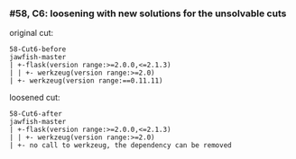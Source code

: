 ### #58, C6: loosening with new solutions for the unsolvable cuts
original cut:

```
58-Cut6-before
jawfish-master
| +-flask(version range:>=2.0.0,<=2.1.3)
| | +- werkzeug(version range:>=2.0)
| +- werkzeug(version range:==0.11.11)
```




loosened cut:
```
58-Cut6-after
jawfish-master
| +-flask(version range:>=2.0.0,<=2.1.3)
| | +- werkzeug(version range:>=2.0)
| +- no call to werkzeug, the dependency can be removed
```


